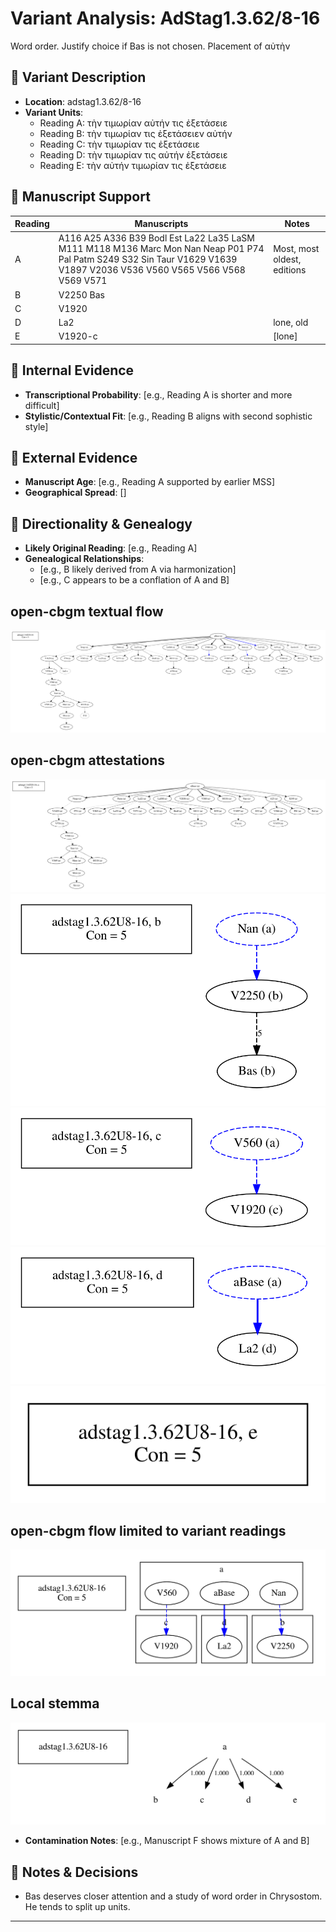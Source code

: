 # Variant Analysis: AdStag1.3.62/8-16

Word order. Justify choice if Bas is not chosen. Placement of αὐτὴν

## 📌 Variant Description
- **Location**: adstag1.3.62/8-16
- **Variant Units**: 
  - Reading A: τὴν τιμωρίαν αὐτήν τις ἐξετάσειε
  - Reading B: τὴν τιμωρίαν τις ἐξετάσειεν αὐτήν
  - Reading C: τὴν τιμωρίαν τις ἐξετάσειε
  - Reading D: τὴν τιμωρίαν τις αὐτήν ἐξετάσειε
  - Reading E: τὴν αὐτήν τιμωρίαν τις ἐξετάσειε 

## 🧬 Manuscript Support
| Reading | Manuscripts | Notes |
|--------|-------------|-------|
| A      | A116 A25 A336 B39 Bodl Est La22 La35 LaSM M111 M118 M136 Marc Mon Nan Neap P01 P74 Pal Patm S249 S32 Sin Taur V1629 V1639 V1897 V2036 V536 V560 V565 V566 V568 V569 V571| Most, most oldest, editions |
| B      | V2250 Bas|  |
| C      | V1920 | |
| D      | La2 | lone, old |
| E      | V1920-c | [lone] |

## 🧠 Internal Evidence
- **Transcriptional Probability**: [e.g., Reading A is shorter and more difficult]
- **Stylistic/Contextual Fit**: [e.g., Reading B aligns with second sophistic style]

## 🧭 External Evidence
- **Manuscript Age**: [e.g., Reading A supported by earlier MSS]
- **Geographical Spread**: []

## 🔄 Directionality & Genealogy
- **Likely Original Reading**: [e.g., Reading A]
- **Genealogical Relationships**:
  - [e.g., B likely derived from A via harmonization]
  - [e.g., C appears to be a conflation of A and B]
## open-cbgm textual flow ##
![adstag1.3.62U8-16](flow/adstag1.3.62U8-16-textual-flow.svg "adstag1.3.62U8-16")
## open-cbgm attestations ##
![adstag1.3.62U8-16Ra](attestations/adstag1.3.62U8-16Ra-coherence-attestations.svg "adstag1.3.62U8-16Ra")      
![adstag1.3.62U8-16Rb](attestations/adstag1.3.62U8-16Rb-coherence-attestations.svg "adstag1.3.62U8-16Rb")      
![adstag1.3.62U8-16Rc](attestations/adstag1.3.62U8-16Rc-coherence-attestations.svg "adstag1.3.62U8-16Rc")      
![adstag1.3.62U8-16Rd](attestations/adstag1.3.62U8-16Rd-coherence-attestations.svg "adstag1.3.62U8-16Rd")      
![adstag1.3.62U8-16Re](attestations/adstag1.3.62U8-16Re-coherence-attestations.svg "adstag1.3.62U8-16Re")      
## open-cbgm flow limited to variant readings ##
![adstag1.3.62U8-16](variants/adstag1.3.62U8-16-coherence-variants.svg "adstag1.3.62U8-16")
## Local stemma ##
![adstag1.3.62U8-16](local/adstag1.3.62U8-16-local-stemma.svg "adstag1.3.62U8-16")

- **Contamination Notes**: [e.g., Manuscript F shows mixture of A and B]

## 📝 Notes & Decisions
- Bas deserves closer attention and a study of word order in Chrysostom. He tends to split up units.

---